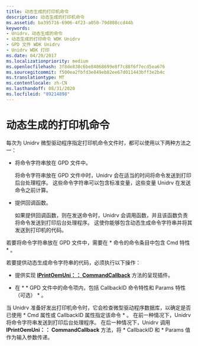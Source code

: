 ```yaml
---
title: 动态生成的打印机命令
description: 动态生成的打印机命令
ms.assetid: ba395716-6906-4f23-a050-79d808ccd44b
keywords:
- Unidrv，动态生成的命令
- 动态生成的打印命令 WDK Unidrv
- GPD 文件 WDK Unidrv
- Unidrv WDK 打印
ms.date: 04/20/2017
ms.localizationpriority: medium
ms.openlocfilehash: 3f8de838c6be84068699e8f7c88f6f7ecd5ea676
ms.sourcegitcommit: f500ea2fbfd3e849eb82ee67d011443bff3e2b4c
ms.translationtype: MT
ms.contentlocale: zh-CN
ms.lasthandoff: 08/31/2020
ms.locfileid: "89214898"
---
```

# <a name="dynamically-generated-printer-commands"></a>动态生成的打印机命令





每次为 Unidrv 微型驱动程序指定打印机命令文件时，都可以使用以下两种方法之一：

-   将命令字符串放在 GPD 文件中。

    将命令字符串放在 GPD 文件中时，Unidrv 会在适当的时间将命令发送到打印后台处理程序。 这些命令字符串可以包含标准变量，这些变量 Unidrv 在发送命令之前计算。

-   提供回调函数。

    如果提供回调函数，则在发送命令时，Unidrv 会调用函数，并且该函数负责将命令发送到打印后台处理程序。 这使你能够包含动态生成命令字符串并将其发送到打印机的代码。

若要将命令字符串放在 GPD 文件中，需要在 \* 命令的命令条目中包含 Cmd 特性 \* 。

若要提供动态生成命令字符串的代码，必须执行以下操作：

-   提供实现 [**IPrintOemUni：： CommandCallback**](/windows-hardware/drivers/ddi/prcomoem/nf-prcomoem-iprintoemuni-commandcallback) 方法的呈现插件。

-   在 \* \* GPD 文件中的命令项内，包括 CallbackID 命令特性和 Params 特性（可选） \* 。

当 Unidrv 准备好发出打印机命令时，它会检查微型驱动程序数据库，以确定是否已使用 \* Cmd 属性或 CallbackID 属性指定该命令 \* 。 在前一种情况下，Unidrv 将命令字符串发送到打印后台处理程序。 在后一种情况下，Unidrv 调用 **IPrintOemUni：： CommandCallback** 方法，将 \* CallbackID 和 \* Params 值作为输入参数传递。

 

